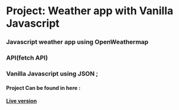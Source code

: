 # Project: Weather app with Vanilla Javascript


### Javascript weather app using OpenWeathermap
### API(fetch API)
### Vanilla Javascript using JSON ;

#### Project Can be found in here :
 **[Live version](https://rawcdn.githack.com/codershona/weather-app-pure-javascript/177903b512ca2110c20ddb5808f0b81e63483cb3/index.html)**
